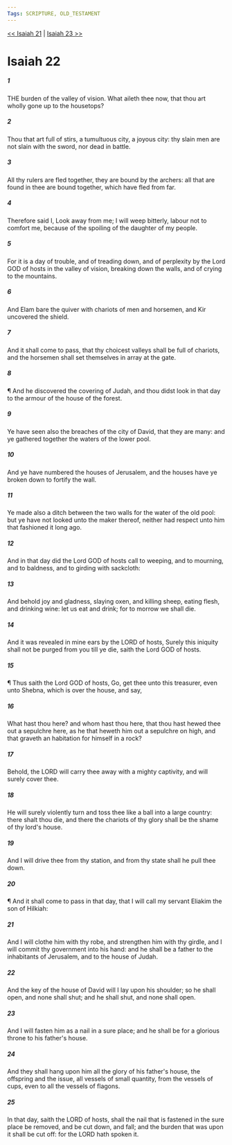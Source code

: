 ```yaml
---
Tags: SCRIPTURE, OLD_TESTAMENT
---
```


[<< Isaiah 21](OLD_TESTAMENT/23_Isaiah/Isaiah_21.md) | [Isaiah 23 >>](OLD_TESTAMENT/23_Isaiah/Isaiah_23.md)

# Isaiah 22

##### 1
 THE burden of the valley of vision.  What aileth thee now, that thou art wholly gone up to the housetops?
##### 2
 Thou that art full of stirs, a tumultuous city, a joyous city: thy slain men are not slain with the sword, nor dead in battle.
##### 3
 All thy rulers are fled together, they are bound by the archers: all that are found in thee are bound together, which have fled from far.
##### 4
 Therefore said I, Look away from me; I will weep bitterly, labour not to comfort me, because of the spoiling of the daughter of my people.
##### 5
 For it is a day of trouble, and of treading down, and of perplexity by the Lord GOD of hosts in the valley of vision, breaking down the walls, and of crying to the mountains.
##### 6
 And Elam bare the quiver with chariots of men and horsemen, and Kir uncovered the shield.
##### 7
 And it shall come to pass, that thy choicest valleys shall be full of chariots, and the horsemen shall set themselves in array at the gate.
##### 8
 ¶ And he discovered the covering of Judah, and thou didst look in that day to the armour of the house of the forest.
##### 9
 Ye have seen also the breaches of the city of David, that they are many: and ye gathered together the waters of the lower pool.
##### 10
 And ye have numbered the houses of Jerusalem, and the houses have ye broken down to fortify the wall.
##### 11
 Ye made also a ditch between the two walls for the water of the old pool: but ye have not looked unto the maker thereof, neither had respect unto him that fashioned it long ago.
##### 12
 And in that day did the Lord GOD of hosts call to weeping, and to mourning, and to baldness, and to girding with sackcloth:
##### 13
 And behold joy and gladness, slaying oxen, and killing sheep, eating flesh, and drinking wine: let us eat and drink; for to morrow we shall die.
##### 14
 And it was revealed in mine ears by the LORD of hosts, Surely this iniquity shall not be purged from you till ye die, saith the Lord GOD of hosts.
##### 15
 ¶ Thus saith the Lord GOD of hosts, Go, get thee unto this treasurer, even unto Shebna, which is over the house, and say,
##### 16
 What hast thou here?  and whom hast thou here, that thou hast hewed thee out a sepulchre here, as he that heweth him out a sepulchre on high, and that graveth an habitation for himself in a rock?
##### 17
 Behold, the LORD will carry thee away with a mighty captivity, and will surely cover thee.
##### 18
 He will surely violently turn and toss thee like a ball into a large country: there shalt thou die, and there the chariots of thy glory shall be the shame of thy lord's house.
##### 19
 And I will drive thee from thy station, and from thy state shall he pull thee down.
##### 20
 ¶ And it shall come to pass in that day, that I will call my servant Eliakim the son of Hilkiah:
##### 21
 And I will clothe him with thy robe, and strengthen him with thy girdle, and I will commit thy government into his hand: and he shall be a father to the inhabitants of Jerusalem, and to the house of Judah.
##### 22
 And the key of the house of David will I lay upon his shoulder; so he shall open, and none shall shut; and he shall shut, and none shall open.
##### 23
 And I will fasten him as a nail in a sure place; and he shall be for a glorious throne to his father's house.
##### 24
 And they shall hang upon him all the glory of his father's house, the offspring and the issue, all vessels of small quantity, from the vessels of cups, even to all the vessels of flagons.
##### 25
 In that day, saith the LORD of hosts, shall the nail that is fastened in the sure place be removed, and be cut down, and fall; and the burden that was upon it shall be cut off: for the LORD hath spoken it.
